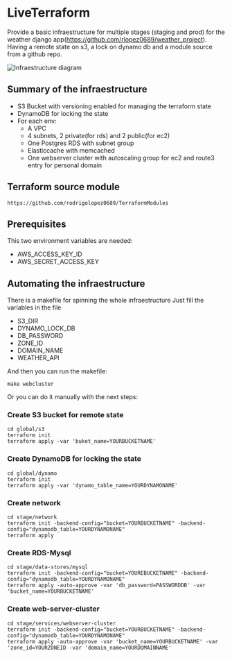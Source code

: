 # LiveTerraform
Provide a basic infraestructure for multiple stages (staging and prod) for the weather django app(https://github.com/rlopez0689/weather_project). Having a remote state on s3, a lock on dynamo db and a module source from a github repo.

![Infraestructure diagram](https://s3.amazonaws.com/myimagesrl/Web+App+Reference+Architecture+(4).png)

## Summary of the infraestructure
* S3 Bucket with versioning enabled for managing the terraform state
* DynamoDB for locking the state
* For each env:
  * A VPC
  * 4 subnets, 2 private(for rds) and 2 public(for ec2)
  * One Postgres RDS with subnet group
  * Elasticcache with memcached
  * One webserver cluster with autoscaling group for ec2 and route3 entry for personal domain

## Terraform source module
```
https://github.com/rodrigolopez0689/TerraformModules
```

## Prerequisites

This two environment variables are needed:

* AWS_ACCESS_KEY_ID
* AWS_SECRET_ACCESS_KEY

## Automating the infraestructure
There is a makefile for spinning the whole infraestructure
Just fill the variables in the file

* S3_DIR
* DYNAMO_LOCK_DB
* DB_PASSWORD
* ZONE_ID
* DOMAIN_NAME
* WEATHER_API

And then you can run the makefile:
```
make webcluster
```

Or you can do it manually with the next steps:

### Create S3 bucket for remote state
```
cd global/s3
terraform init
terraform apply -var 'buket_name=YOURBUCKETNAME'
```

### Create DynamoDB for locking the state
```
cd global/dynamo
terraform init
terraform apply -var 'dynamo_table_name=YOURDYNAMONAME'
```

### Create network
```
cd stage/network
terraform init -backend-config="bucket=YOURBUCKETNAME" -backend-config="dynamodb_table=YOURDYNAMONAME"
terraform apply
```

### Create RDS-Mysql
```
cd stage/data-stores/mysql
terraform init -backend-config="bucket=YOUREBUCKETNAME" -backend-config="dynamodb_table=YOURDYNAMONAME"
terraform apply -auto-approve -var 'db_password=PASSWORDDB' -var 'bucket_name=YOURBUCKETNAME'
```

### Create web-server-cluster
```
cd stage/services/webserver-cluster
terraform init -backend-config="bucket=YOURBUCKETNAME" -backend-config="dynamodb_table=YOURDYNAMONAME"
terraform apply -auto-approve -var 'bucket_name=YOURBUCKETNAME' -var 'zone_id=YOURZONEID -var 'domain_name=YOURDOMAINNAME'
```
